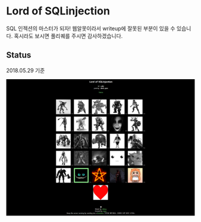 # Lord of SQLinjection

SQL 인젝션의 마스터가 되자! 웹알못이라서 writeup에 잘못된 부분이 있을 수 있습니다. 혹시라도 보시면 풀리퀘를 주시면 감사하겠습니다.

## Status

2018.05.29 기준

![상태](screenshot/status.PNG)